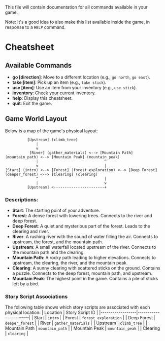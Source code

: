 This file will contain documentation for all commands available in your game.

Note:  It's a good idea to also make this list available inside the game, in response to a `HELP` command.


# Cheatsheet

## Available Commands
- **go [direction]**: Move to a different location (e.g., `go north`, `go east`).
- **take [item]**: Pick up an item (e.g., `take stick`).
- **use [item]**: Use an item from your inventory (e.g., `use stick`).
- **inventory**: Check your current inventory.
- **help**: Display this cheatsheet.
- **quit**: Exit the game.

## Game World Layout
Below is a map of the game's physical layout:

```
          [Upstream] (climb_tree)
              |
              v
           [River] (gather_materials) <--> [Mountain Path] (mountain_path) <--> [Mountain Peak] (mountain_peak)
              |                              ^
              v                              |
[Start] (intro) <--> [Forest] (forest_exploration) <--> [Deep Forest] (deeper_forest) <--> [Clearing] (clearing)
              ^                              |
              |                              v
          [Upstream] <-----------------------+
```

### Descriptions:
- **Start**: The starting point of your adventure.
- **Forest**: A dense forest with towering trees. Connects to the river and deep forest.
- **Deep Forest**: A quiet and mysterious part of the forest. Leads to the clearing and river.
- **River**: A rushing river with the sound of water filling the air. Connects to upstream, the forest, and the mountain path.
- **Upstream**: A small waterfall located upstream of the river. Connects to the mountain path and the clearing.
- **Mountain Path**: A rocky path leading to higher elevations. Connects to upstream, the clearing, the river, and the mountain peak.
- **Clearing**: A sunny clearing with scattered sticks on the ground. Contains a puzzle. Connects to the deep forest, mountain path, and upstream.
- **Mountain Peak**: The highest point in the game. Contains a pile of sticks left by a bird.

### Story Script Associations
The following table shows which story scripts are associated with each physical location:
| Location         | Story Script ID       |
|------------------|-----------------------|
| Start            | `intro`              |
| Forest           | `forest_exploration` |
| Deep Forest      | `deeper_forest`      |
| River            | `gather_materials`   |
| Upstream         | `climb_tree`         |
| Mountain Path    | `mountain_path`      |
| Mountain Peak    | `mountain_peak`      |
| Clearing         | `clearing`           |

